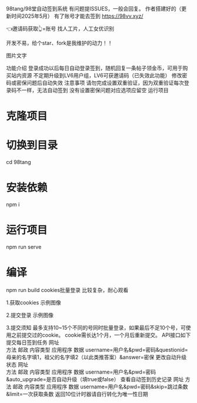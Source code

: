 98tang/98堂自动签到系统
有问题提ISSUES，一般会回复。
作者搭建好的（更新时间2025年5月）
有了账号才能去签到
https://98vv.xyz/

 👈邀请码获取👆=账号 
找人工片，人工女优识别


开发不易，给个star、fork是我维护的动力！！

图片文字

功能介绍
登录成功以后每日自动登录签到，随机回复一条帖子领金币，可用于购买站内资源
不定期升级到LV6用户组，LV6可获邀请码（已失效此功能）
修改密码或密保问题后自动失效
注意事项
请勿完成设置双重验证，因为双重验证每次登录码不一样，无法自动签到
没有设置密保问题对应选项应留空
运行项目
# 克隆项目

# 切换到目录
cd 98tang
# 安装依赖
npm i
# 运行项目
npm run serve
# 编译
npm run build
cookies批量登录
比较复杂，耐心观看

1.获取cookies
示例图像

2.提交登录
示例图像

3.提交须知
最多支持10~15个不同的号同时批量登录，如果最后不足10个号，可使用之前提交过的cookie。
cookie需长达1个月，一个月后重新提交。
API接口如下
提交每日签到任务
网址	
方法	邮政
内容类型	应用程序
数据	username=用户名&pwd=密码&questionid=母亲的名字填1，祖父的名字填2（以此类推答案）&answer=密保
更改自动升级状态
网址	
方法	邮政
内容类型	应用程序
数据	username=用户名&pwd=密码&auto_upgrade=是否自动升级（填true或false）
查看自动签到历史记录
网址
方法	邮政
内容类型	应用程序
数据	username=用户名&pwd=密码&skip=跳过条数&limit=一次获取条数
返回10位计时器请自行转化为唯一性日期
